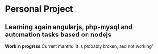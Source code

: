 # Personal Project 

## Learning again angularjs, php-mysql and automation tasks based on nodejs

**Work in progress**
Current mantra: 'it is probably broken, and not working'
